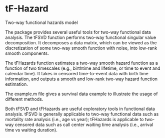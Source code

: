 # tF-Hazard
Two-way functional hazards model


The package provides several useful tools for two-way functional data analysis. 
The tFSVD function performs two-way functional singular value decomposition. It decomposes a data matrix, which can be viewed as the discretization of some two-way smooth function with noise, into low-rank smooth components.

The tFHazards function estimates a two-way smooth hazard function as a function of two timescales (e.g., birthtime and lifetime, or time to event and calendar time). It takes in censored time-to-event data with birth time information, and outputs a smooth and low-rank two-way hazard function estimation.

The example.m file gives a survival data example to illustrate the usage of different methods.

Both tFSVD and tFHazards are useful exploratory tools in functional data analysis. tFSVD is generally applicable to two-way functional data such as mortality rate analysis (i.e., age vs year); tFHazards is applicable to two-way censored data such as call center waiting time analysis (i.e., arrival time vs waiting duration).

